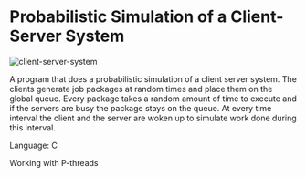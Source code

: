 # Probabilistic Simulation of a Client-Server System

![client-server-system](https://github.com/ahmedm097/client-server-system/assets/60136666/405434f9-a28d-4bfb-a741-7a8b5dbd041f)


A program that does a probabilistic simulation of a client server system. The clients generate job packages at random times and place them on the global queue. Every package takes a random amount of time to execute and if the servers are busy the package stays on the queue. At every time interval the client and the server are woken up to simulate work done during this interval. 

Language: C

Working with P-threads 

